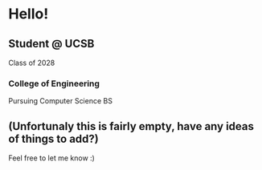 # Hello!
## Student @ UCSB
Class of 2028
### College of Engineering
Pursuing Computer Science BS
## (Unfortunaly this is fairly empty, have any ideas of things to add?)
Feel free to let me know :)
